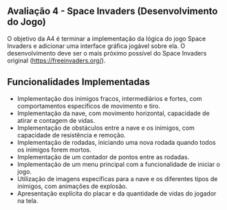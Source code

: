 ## Avaliação 4 - Space Invaders (Desenvolvimento do Jogo)

O objetivo da A4 é terminar a implementação da lógica do jogo Space Invaders e adicionar uma interface gráfica jogável sobre ela. O desenvolvimento deve ser o mais próximo possível do Space Invaders original (https://freeinvaders.org/).

## Funcionalidades Implementadas

- Implementação dos inimigos fracos, intermediários e fortes, com comportamentos específicos de movimento e tiro.
- Implementação da nave, com movimento horizontal, capacidade de atirar e contagem de vidas.
- Implementação de obstáculos entre a nave e os inimigos, com capacidade de resistência e remoção.
- Implementação de rodadas, iniciando uma nova rodada quando todos os inimigos forem mortos.
- Implementação de um contador de pontos entre as rodadas.
- Implementação de um menu principal com a funcionalidade de iniciar o jogo.
- Utilização de imagens específicas para a nave e os diferentes tipos de inimigos, com animações de explosão.
- Apresentação explícita do placar e da quantidade de vidas do jogador na tela.


